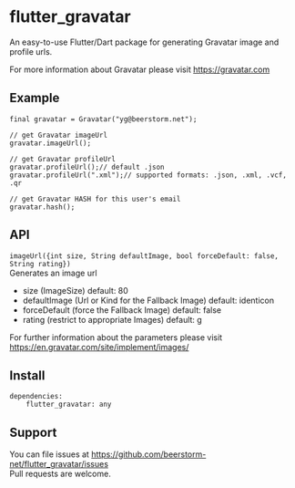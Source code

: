 # flutter_gravatar

An easy-to-use Flutter/Dart package for generating Gravatar image and profile urls. 

For more information about Gravatar please visit https://gravatar.com  

## Example  
```
final gravatar = Gravatar("yg@beerstorm.net");  

// get Gravatar imageUrl
gravatar.imageUrl();

// get Gravatar profileUrl
gravatar.profileUrl();// default .json
gravatar.profileUrl(".xml");// supported formats: .json, .xml, .vcf, .qr

// get Gravatar HASH for this user's email  
gravatar.hash();
```  
  
## API  
`imageUrl({int size, String defaultImage, bool forceDefault: false, String rating})`  
Generates an image url

- size (ImageSize) default: 80 
- defaultImage (Url or Kind for the Fallback Image) default: identicon  
- forceDefault (force the Fallback Image) default: false
- rating (restrict to appropriate Images) default: g

For further information about the parameters please visit https://en.gravatar.com/site/implement/images/

## Install  
```
dependencies:  
    flutter_gravatar: any
```  

## Support  
You can file issues at https://github.com/beerstorm-net/flutter_gravatar/issues  
Pull requests are welcome.  